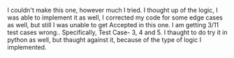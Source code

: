 I couldn't make this one, however much I tried. I thought up of the logic, I was able to implement it as well, I corrected my code for some edge cases as well, but still I was unable to get Accepted in this one. I am getting 3/11 test cases wrong.. Specifically, Test Case- 3, 4 and 5. I thaught to do try it in python as well, but thaught against it, because of the type of logic I implemented.
